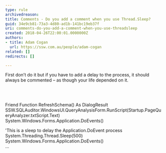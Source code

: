 ```yaml
---
type: rule
archivedreason: 
title: Comments - Do you add a comment when you use Thread.Sleep?
guid: 34e9cb81-73a3-4d80-ad1b-141bc19eb37f
uri: comments-do-you-add-a-comment-when-you-use-threadsleep
created: 2018-04-26T22:00:01.0000000Z
authors:
- title: Adam Cogan
  url: https://ssw.com.au/people/adam-cogan
related: []
redirects: []

---
```



<p class="ssw15-rteElement-P">​​​First don’t do it but if you have to add a delay to the process, it should always be commented – as though your life depended on it.​&#160;<br></p>
<br><excerpt class='endintro'></excerpt><br>
<p class="ssw15-rteElement-CodeArea">​Friend Function RefreshSchema() As DialogResult<br>SSW.SQLAuditor.WindowsUI.QueryAnalysisForm.RunScript(Startup.PageQueryAnalyzer.txtScript.Text)<br>System.Windows.Forms.Application.DoEvents()​<br></p><p class="ssw15-rteElement-CodeArea">'This is a sleep to delay the Application.DoEvent process <br>System.Threading.Thread.Sleep(500)<br>System.Windows.Forms.Application.DoEvents() <br>...​<br></p>


